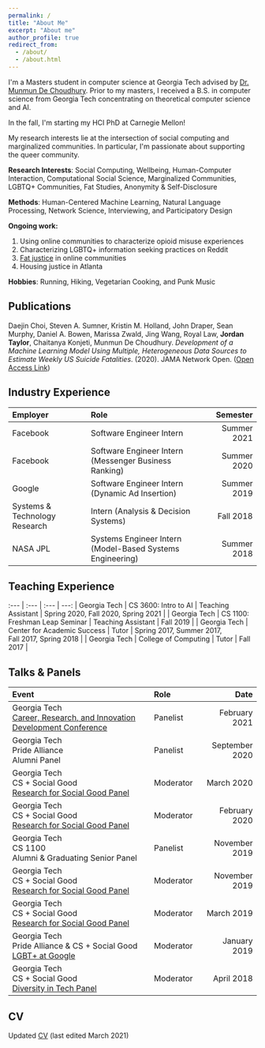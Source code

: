 ```yaml
---
permalink: /
title: "About Me"
excerpt: "About me"
author_profile: true
redirect_from: 
  - /about/
  - /about.html
---
```



I'm a Masters student in computer science at Georgia Tech advised by [Dr. Munmun De Choudhury](http://www.munmund.net/). Prior to my masters, I received a B.S. in computer science from Georgia Tech concentrating on theoretical computer science and AI. 

In the fall, I'm starting my HCI PhD at Carnegie Mellon!

My research interests lie at the intersection of social computing and marginalized communities. In particular, I'm passionate about supporting the queer community. 

<!-- Themes:
1. **Public Health:** Applying quantitative methods to online communities to understand the experiences of people with marginalized and stigmatized identities to inform public health decision making
1. **Identity:** Understanding the impact of social computing systems on identity development, norm formation, and intracommunity marginalization both online and offline
1. **Design Justice:** Centering marginalized groups within the LGBTQ+ community to advocate for changes to existing queer social computing systems and to design new ones -->



**Research Interests**: Social Computing, Wellbeing, Human-Computer Interaction, Computational Social Science, Marginalized Communities, LGBTQ+ Communities, Fat Studies, Anonymity & Self-Disclosure 

**Methods**: Human-Centered Machine Learning, Natural Language Processing, Network Science, Interviewing, and Participatory Design

**Ongoing work:**
1. Using online communities to characterize opioid misuse experiences
2. Characterizing LGBTQ+ information seeking practices on Reddit
3. [Fat justice](https://medium.com/@thefatshadow/a-draft-agenda-for-fat-justice-db878d93cd98) in online communities
4. Housing justice in Atlanta

**Hobbies**: Running, Hiking, Vegetarian Cooking, and Punk Music

Publications
------

Daejin Choi, Steven A. Sumner, Kristin M. Holland, John Draper, Sean Murphy, Daniel A. Bowen, Marissa Zwald, Jing Wang, Royal Law, **Jordan Taylor**, Chaitanya Konjeti, Munmun De Choudhury. *Development of a Machine Learning Model Using Multiple, Heterogeneous Data Sources to Estimate Weekly US Suicide Fatalities*. (2020). JAMA Network Open.  ([Open Access Link](https://jamanetwork.com/journals/jamanetworkopen/article-abstract/2774462))


Industry Experience
------

| Employer | Role | Semester |
| :--- | :-- | ---:|
| Facebook| Software Engineer Intern | Summer 2021 |
| Facebook| Software Engineer Intern  (Messenger Business Ranking) | Summer 2020 |
| Google| Software Engineer Intern  (Dynamic Ad Insertion) | Summer 2019 |
| Systems & Technology Research| Intern  (Analysis & Decision Systems) | Fall 2018 |
| NASA JPL| Systems Engineer Intern  (Model-Based Systems Engineering) | Summer 2018 |


Teaching Experience
------
 :--- | :--- | :--- | ---:
| Georgia Tech | CS 3600: Intro to AI | Teaching Assistant | Spring 2020, Fall 2020, Spring 2021 |
| Georgia Tech | CS 1100: Freshman Leap Seminar | Teaching Assistant | Fall 2019 |
| Georgia Tech | Center for Academic Success | Tutor | Spring 2017, Summer 2017,<br />Fall 2017, Spring 2018 |
| Georgia Tech | College of Computing | Tutor | Fall 2017 |


Talks & Panels
------

| Event | Role | Date |
| :--- | :--- | ---:|
| Georgia Tech <br />[Career, Research, and Innovation Development Conference](https://www.grad.gatech.edu/cridc) | Panelist | February 2021 |
| Georgia Tech <br />Pride Alliance<br />Alumni Panel | Panelist | September 2020 |
| Georgia Tech <br />CS + Social Good<br />[Research for Social Good Panel](https://www.facebook.com/events/133472367925868/?active_tab=discussion) | Moderator | March 2020 |
| Georgia Tech <br />CS + Social Good<br />[Research for Social Good Panel](https://www.facebook.com/events/587687232076839/?active_tab=discussion) | Moderator | February 2020 |
| Georgia Tech <br />CS 1100<br />Alumni & Graduating Senior Panel | Panelist | November 2019 |
| Georgia Tech <br />CS + Social Good<br />[Research for Social Good Panel](https://www.facebook.com/events/2559127140977182/?active_tab=discussion) | Moderator | November 2019 |
| Georgia Tech <br />CS + Social Good<br />[Research for Social Good Panel](https://www.facebook.com/events/2002294706536329) | Moderator | March 2019 |
| Georgia Tech <br />Pride Alliance & CS + Social Good<br />[LGBT+ at Google](https://www.facebook.com/events/543889726126066/) | Moderator | January 2019 |
| Georgia Tech <br />CS + Social Good<br />[Diversity in Tech Panel](https://www.facebook.com/events/1544777462225144/) | Moderator | April 2018 |



CV
------


Updated <a onclick="gtag('event', 'view_cv')" href="https://drive.google.com/file/d/1AtCSz054ip_X7qBxPfyb2VI6se34oM6Z/view?usp=sharing">CV</a> (last edited March 2021)

